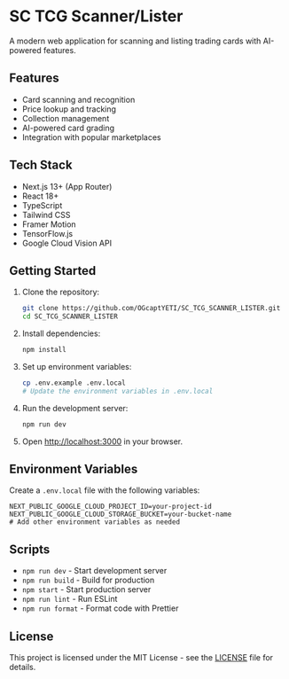 # SC TCG Scanner/Lister

A modern web application for scanning and listing trading cards with AI-powered features.

## Features

- Card scanning and recognition
- Price lookup and tracking
- Collection management
- AI-powered card grading
- Integration with popular marketplaces

## Tech Stack

- Next.js 13+ (App Router)
- React 18+
- TypeScript
- Tailwind CSS
- Framer Motion
- TensorFlow.js
- Google Cloud Vision API

## Getting Started

1. Clone the repository:
   ```bash
   git clone https://github.com/OGcaptYETI/SC_TCG_SCANNER_LISTER.git
   cd SC_TCG_SCANNER_LISTER
   ```

2. Install dependencies:
   ```bash
   npm install
   ```

3. Set up environment variables:
   ```bash
   cp .env.example .env.local
   # Update the environment variables in .env.local
   ```

4. Run the development server:
   ```bash
   npm run dev
   ```

5. Open [http://localhost:3000](http://localhost:3000) in your browser.

## Environment Variables

Create a `.env.local` file with the following variables:

```
NEXT_PUBLIC_GOOGLE_CLOUD_PROJECT_ID=your-project-id
NEXT_PUBLIC_GOOGLE_CLOUD_STORAGE_BUCKET=your-bucket-name
# Add other environment variables as needed
```

## Scripts

- `npm run dev` - Start development server
- `npm run build` - Build for production
- `npm start` - Start production server
- `npm run lint` - Run ESLint
- `npm run format` - Format code with Prettier

## License

This project is licensed under the MIT License - see the [LICENSE](LICENSE) file for details.
